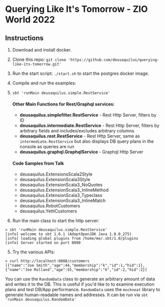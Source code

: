 # Querying Like It's Tomorrow - ZIO World 2022

## Instructions
1. Download and install docker.
2. Clone this repo: `git clone 'https://github.com/deusaquilus/querying-like-its-tomorrow.git'`
3. Run the start script: `./start.sh` to start the postgres docker image.
4. Compile and run the examples:
5. `sbt 'runMain deusaquilus.simple.RestService'`
   #### Other Main Functions for Rest/Graphql services:
   - **deusaquilus.simplefilter.RestService** - Rest Http Server, filters by ID
   - **deusaquilus.intermediate.RestService** - Rest Http Server, filters by arbitrary fields and includes/excludes arbitrary columns
   - **deusaquilus.rest.RestService** - Rest Http Server, same as `intermediate.RestService` but also displays DB query plans in the console as queries are run
   - **deusaquilus.graphql.GraphqlService** - Graphql Http Server

   #### Code Samples from Talk
   - deusaquilus.ExtensionsScala2Style
   - deusaquilus.ExtensionScala3Style
   - deusaquilus.ExtensionScala3_NoQuotes
   - deusaquilus.ExtensionScala3_InlineMethod
   - deusaquilus.ExtensionScala3_Typeclass
   - deusaquilus.ExtensionScala3_InlineMatch
   - deusaquilus.RobotCustomers
   - deusaquilus.YettiCustomers

4. Run the main class to start the http server:
  ```
  > sbt 'runMain deusaquilus.simple.RestService'
  [info] welcome to sbt 1.6.1 (AdoptOpenJDK Java 1.8.0_275)
  [info] loading global plugins from /home/me/.sbt/1.0/plugins
  [info] Server started on port 8090
  ```
5. Try the various APIs:
  ```
  > curl http://localhost:8088/customers
  [{"name":"Joe Smith","age":44,"membership":"k","id":1,"hid":1},{"name":"Joe Rolland","age":55,"membership":"k","id":2,"hid":2}]
  ```

You can use the `RandomData` class to generate an arbitrary amount of data and writes it to the DB.
This is useful if you'd like to to examine execution plans and test DB/App performance. `RandomData` uses the `mockneat` library to generate human-readable names and addresses.
It can be run via `sbt 'runMain deusaquilus.RandomData'`
